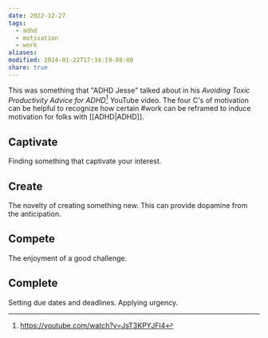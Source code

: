 ```yaml
---
date: 2022-12-27
tags:
  - adhd
  - motivation
  - work
aliases: 
modified: 2024-01-22T17:34:19-08:00
share: true
---
```



 This was something that "ADHD Jesse" talked about in his _Avoiding Toxic Productivity Advice for ADHD_[^1] YouTube video. The four C's of motivation can be helpful to recognize how certain #work can be reframed to induce motivation for folks with [[ADHD|ADHD]].
## Captivate
Finding something that captivate your interest.
## Create
The novelty of creating something new. This can provide dopamine from the anticipation.
## Compete
The enjoyment of a good challenge.
## Complete
Setting due dates and deadlines. Applying urgency. 

[^1]: https://youtube.com/watch?v=JsT3KPYJFl4